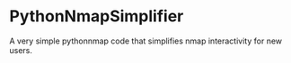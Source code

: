 # PythonNmapSimplifier
A very simple pythonnmap code that simplifies nmap interactivity for new users.
